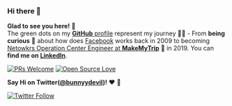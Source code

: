 ### Hi there 👋
**Glad to see you here!** :star_struck: <br> The green dots on my [**GitHub** profile](https://github.com/bunnyyTheFreak?tab=repositories) represent my journey :running_man: - From **being curious** :thinking: about how does [Facebook](https://www.facebook.com/bunnyy.devil/) works back in 2009 to becoming [Netowkrs Operation Center Engineer at **MakeMyTrip**](https://in.linkedin.com/in/himanshu-singhal-50b309126) :dart: in 2019. You can **find me on [LinkedIn](https://in.linkedin.com/in/himanshu-singhal-50b309126)**.

[![PRs Welcome](https://img.shields.io/badge/PRs-welcome-brightgreen.svg?style=flat&logo=github)](https://github.com/bunnyyTheFreak) [![Open Source Love](https://badges.frapsoft.com/os/v2/open-source.svg?v=103)](https://github.com/bunnyyTheFreak)

**Say Hi on Twitter([@bunnyydevil](https://twitter.com/bunnyydevil))!** :heart: 💬

[![Twitter Follow](https://img.shields.io/twitter/follow/bunnyydevil?style=social)](https://twitter.com/bunnyydevil)

<!--
**bunnyyTheFreak/bunnyyTheFreak** is a ✨ _special_ ✨ repository because its `README.md` (this file) appears on your GitHub profile.

Here are some ideas to get you started:

- 🔭 I’m currently working on ...
- 🌱 I’m currently learning ...
- 👯 I’m looking to collaborate on ...
- 🤔 I’m looking for help with ...
- 💬 Ask me about ...
- 📫 How to reach me: ...
- 😄 Pronouns: ...
- ⚡ Fun fact: ...
-->
